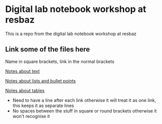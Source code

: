 # Digital lab notebook workshop at resbaz 
This is a repo from the digital lab notebook workshop at resbaz

## Link some of the files here 

Name in square brackets, link in the normal brackets

[Notes about text](text_stuff.md)

[Notes about lists and bullet points](lists_and_bullets.md)

[Notes about tables](tables.md)

* Need to have a line after each link otherwise it will treat it as one link, this keeps it as separate lines
* No spaces between the stuff in square or round brackets otherwise it won't recognise it 
